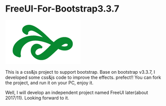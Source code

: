 # FreeUI-For-Bootstrap3.3.7

  ![FreeUI For Bootstrap](https://raw.githubusercontent.com/WhiteHatRay/FreeUI-For-Bootstrap3.3.7/master/img/logo.png "FreeUI For Bootstrap")

This is a css&js project to support bootstrap. Base on bootstrap v3.3.7, I developed some css&js code to improve the effects.
prefect!!
You can fork the project, and run it on your PC, enjoy it.

Well, I will develop an independent project named FreeUI later(about 2017/11). Looking forward to it.
